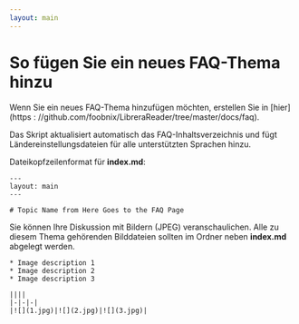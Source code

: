 ```yaml
---
layout: main
---
```


# So fügen Sie ein neues FAQ-Thema hinzu

Wenn Sie ein neues FAQ-Thema hinzufügen möchten, erstellen Sie in [hier](https : //github.com/foobnix/LibreraReader/tree/master/docs/faq).

Das Skript aktualisiert automatisch das FAQ-Inhaltsverzeichnis und fügt Ländereinstellungsdateien für alle unterstützten Sprachen hinzu.

Dateikopfzeilenformat für **index.md**:

```
---
layout: main
---

# Topic Name from Here Goes to the FAQ Page
```

Sie können Ihre Diskussion mit Bildern (JPEG) veranschaulichen. Alle zu diesem Thema gehörenden Bilddateien sollten im Ordner neben **index.md** abgelegt werden.

```
* Image description 1
* Image description 2
* Image description 3

||||
|-|-|-|
|![](1.jpg)|![](2.jpg)|![](3.jpg)|
```

